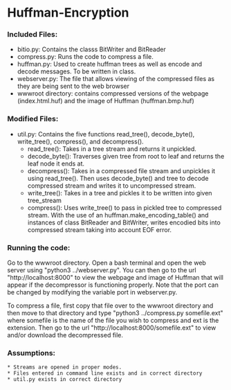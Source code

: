 # Huffman-Encryption

### Included Files:
- bitio.py: Contains the classs BitWriter and BitReader
- compress.py: Runs the code to compress a file.
- huffman.py: Used to create huffman trees as well as encode and decode messages. To be written in class.
- webserver.py: The file that allows viewing of the compressed files as they are being sent to the web browser
- wwwroot directory: contains compressed versions of the webpage (index.html.huf) and the image of Huffman (huffman.bmp.huf)

### Modified Files:
- util.py: Contains the five functions read_tree(), decode_byte(), write_tree(), compress(), and decompress().
	* read_tree(): Takes in a tree stream and returns it unpickled.
	* decode_byte(): Traverses given tree from root to leaf and returns the leaf node it ends at.
	* decompress(): Takes in a compressed file stream and unpickles it using read_tree(). Then uses decode_byte() and tree to decode compressed stream and writes it to uncompressed stream.
	* write_tree(): Takes in a tree and pickles it to be written into given tree_stream
	* compress(): Uses write_tree() to pass in pickled tree to compressed stream. With the use of an huffman.make_encoding_table() and instances of class BitReader and BitWriter, writes encodied bits into compressed stream taking into account EOF error.

### Running the code:
Go to the wwwroot directory. Open a bash terminal and open the web server using "python3 ../webserver.py". You can then go to the url "http://localhost:8000" to view the webpage and image of Huffman that will appear if the decompressor is functioning properly. Note that the port can be changed by modifying the variable port in webserver.py.

To compress a file, first copy that file over to the wwwroot directory and then move to that directory and type "python3 ../compress.py somefile.ext" where somefile is the name of the file you wish to compress and ext is the extension. Then go to the url "http://localhost:8000/somefile.ext" to view and/or download the decompressed file.


### Assumptions:
	* Streams are opened in proper modes.
	* Files entered in command line exists and in correct directory
	* util.py exists in correct directory
